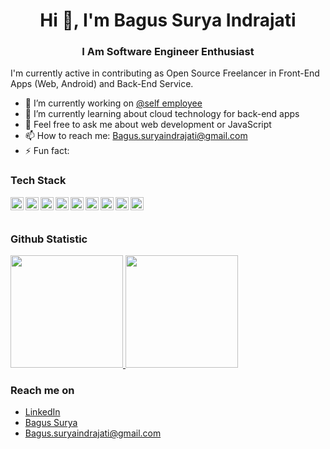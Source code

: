 <h1 align="center">Hi 👋, I'm Bagus Surya Indrajati</h1>
<h3 align="center">I Am  Software Engineer Enthusiast</h3>

I'm currently active in contributing as Open Source Freelancer in Front-End Apps (Web, Android) and Back-End Service.

- 🔭 I’m currently working on <a href="https://github.com/Bagussurya12">@self employee</a>
- 🌱 I’m currently learning about cloud technology for back-end apps
- 💬 Feel free to ask me about web development or JavaScript
- 📫 How to reach me: Bagus.suryaindrajati@gmail.com
- ⚡ Fun fact:

### Tech Stack

<a href="#"><img align="left" alt="JavaScript" title="JavaScript" width="21px" src="https://upload.wikimedia.org/wikipedia/commons/9/99/Unofficial_JavaScript_logo_2.svg" /></a>
<a href="https://nodejs.org/"><img align="left" alt="NodeJS" title="NodeJS" width="21px" src="https://seeklogo.com/images/N/nodejs-logo-FBE122E377-seeklogo.com.png" /></a>
<a href="https://reactjs.org/"><img align="left" alt="React" title="React" width="21px" src="https://cdn.worldvectorlogo.com/logos/react-2.svg" /></a>
<a href="https://vuejs.org/"><img align="left" alt="Vue" title="Vue" width="21px" src="https://upload.wikimedia.org/wikipedia/commons/thumb/9/95/Vue.js_Logo_2.svg/768px-Vue.js_Logo_2.svg.png" /></a>
<a href="https://hapi.dev/"><img align="left" alt="Hapi" title="Hapi (NodeJS HTTP Framework)" width="21px" src="https://avatars.githubusercontent.com/u/3774533?s=200&v=4" /></a>
<a href="https://nextjs.org/"><img align="left" alt="Next" title="Next (React SSR Framework)" width="21px" src="https://iconape.com/wp-content/files/gm/82643/svg/next-js.svg" /></a>
<a href="https://nuxt.com/"><img align="left" alt="Nuxt" title="Nuxt (Vue SSR Framework)" width="21px" src="https://nuxt.com/assets/design-kit/logo-green-white.svg" /></a>
<a href="https://go.dev/"><img align="left" alt="Golang" title="Golang" width="21px" src="https://go.dev/images/gophers/ladder.svg" /></a>
<a href="https://go.dev/"><img align="left" alt="NestJs" title="NestJs" width="21px" src="https://d33wubrfki0l68.cloudfront.net/e937e774cbbe23635999615ad5d7732decad182a/26072/logo-small.ede75a6b.svg" /></a>
<br>
<br>

### Github Statistic

<p align="left">
<a href="https://github.com/Bagussurya12">
  <img height="180em" src="https://github-readme-stats-eight-theta.vercel.app/api?username=Bagussurya12&show_icons=true&theme=algolia&include_all_commits=true&count_private=true"/>
  <img height="180em" src="https://github-readme-stats-eight-theta.vercel.app/api/top-langs/?username=Bagussurya12&layout=compact&langs_count=8&theme=algolia"/>
</a>
</p>

### Reach me on

- <a href="https://www.linkedin.com/in/bagussuryaindrajati/">LinkedIn</a>
- <a href="https://bagussurya12.github.io/Portofolio-Bagus/">Bagus Surya</a>
- Bagus.suryaindrajati@gmail.com
